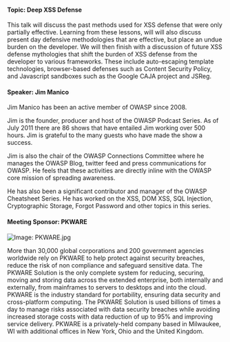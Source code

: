 #### Topic: Deep XSS Defense

This talk will discuss the past methods used for XSS defense that were
only partially effective. Learning from these lessons, will will also
discuss present day defensive methodologies that are effective, but
place an undue burden on the developer. We will then finish with a
discussion of future XSS defense mythologies that shift the burden of
XSS defense from the developer to various frameworks. These include
auto-escaping template technologies, browser-based defenses such as
Content Security Policy, and Javascript sandboxes such as the Google
CAJA project and JSReg.

#### Speaker: Jim Manico

Jim Manico has been an active member of OWASP since 2008.

Jim is the founder, producer and host of the OWASP Podcast Series. As of
July 2011 there are 86 shows that have entailed Jim working over 500
hours. Jim is grateful to the many guests who have made the show a
success.

Jim is also the chair of the OWASP Connections Committee where he
manages the OWASP Blog, twitter feed and press communications for OWASP.
He feels that these activities are directly inline with the OWASP core
mission of spreading awareness.

He has also been a significant contributor and manager of the OWASP
Cheatsheet Series. He has worked on the XSS, DOM XSS, SQL Injection,
Cryptographic Storage, Forgot Password and other topics in this series.

#### Meeting Sponsor: PKWARE

![Image: PKWARE.jpg](_PKWARE.jpg "Image: PKWARE.jpg")

More than 30,000 global corporations and 200 government agencies
worldwide rely on PKWARE to help protect against security breaches,
reduce the risk of non compliance and safeguard sensitive data. The
PKWARE Solution is the only complete system for reducing, securing,
moving and storing data across the extended enterprise, both internally
and externally, from mainframes to servers to desktops and into the
cloud. PKWARE is the industry standard for portability, ensuring data
security and cross-platform computing. The PKWARE Solution is used
billions of times a day to manage risks associated with data security
breaches while avoiding increased storage costs with data reduction of
up to 95% and improving service delivery. PKWARE is a privately-held
company based in Milwaukee, WI with additional offices in New York, Ohio
and the United Kingdom.
